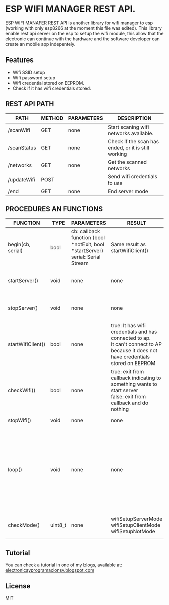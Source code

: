 # ESP WIFI MANAGER REST API.

ESP WIFI MANAFER REST API is another library for wifi manager to esp (working with only esp8266 at the moment this file was edited).
This library enable rest api server on the esp to setup the wifi module, this allow that the electronic can continue with the hardware and the software developer can create an mobile app indepentely.

## Features

- Wifi SSID setup
- Wifi password setup
- Wifi credential stored on EEPROM.
- Check if it has wifi credentials stored.

## REST API PATH

| PATH | METHOD | PARAMETERS | DESCRIPTION |
| ------ | ------ | ------ | ------ |
| /scanWifi | GET | none  | Start scaning wifi networks available. |
| /scanStatus | GET | none | Check if the scan has ended, or it is still working |
| /networks | GET | none | Get the scanned networks |
| /updateWifi | POST |  | Send wifi credentials to use |
| /end | GET | none | End server mode |

## PROCEDURES AN FUNCTIONS

| FUNCTION | TYPE | PARAMETERS | RESULT | DESCRIPTION |
| ------ | ------ | ------ | ------ | ------ |
| begin(cb, serial) | bool | cb: callback function (bool *notExit, bool *startServer) <br /> serial: Serial Stream | Same result as startWifiClient()  |  Start wifiManager and define serial stream for debug |
| startServer() | void | none | none | Stop wifi client and start server mode |
| stopServer() | void | none | none | Stop server mode and starts client mode |
| startWifiClient() | bool | none | true: It has wifi credentials and has connected to ap. <br > It can't connect to AP because it does not have credentials stored on EEPROM | Start wifi client and stop server mode |
| checkWifi() | bool | none | true: exit from callback indicating to something wants to start server <br /> false: exit from callback and do nothing | Check if wifi is connected to AP | 
| stopWifi() | void | none | none | Stop wifi client  |
| loop() | void | none | none  | It is use to control the system process, this function should be called whithin the loop procedure, and avoid delay as much as possible |
| checkMode() | uint8_t | none | wifiSetupServerMode <br> wifiSetupClientMode <br> wifiSetupNotMode  | Check in which mode the device is working |

## Tutorial
You can check a tutorial in one of my blogs, available at: [electronicayprogramacionsv.blogspot.com](electronicayprogramacionsv.blogspot.com)

## License

MIT
